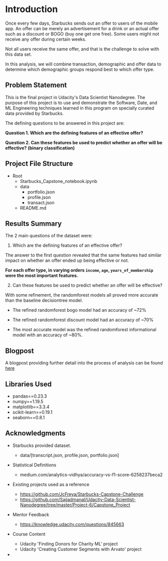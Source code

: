 # Introduction

Once every few days, Starbucks sends out an offer to users of the mobile app. An offer can be merely an advertisement for a drink or an actual offer such as a discount or BOGO (buy one get one free). Some users might not receive any offer during certain weeks. 

Not all users receive the same offer, and that is the challenge to solve with this data set.

In this analysis, we will combine transaction, demographic and offer data to determine which demographic groups respond best to which offer type.

## Problem Statement

This is the final project in Udacity's Data Scientist Nanodegree. The purpose of this project is to use and demonstrate the Software, Date, and ML Engineering techniques learned in this program on specially curated data provided by Starbucks.

The defining questions to be answered in this project are:

**Question 1. Which are the defining features of an effective offer?**

**Question 2. Can these features be used to predict whether an offer will be effective? (binary classification)**

## Project File Structure
- Root
    - Starbucks_Capstone_notebook.ipynb
    - data
        - portfolio.json
        - profile.json
        - transact.json
    - README.md

## Results Summary
  
The 2 main questions of the dataset were:
1. Which are the defining features of an effective offer?

The answer to the first question revealed that the same features had similar impact on whether an offer ended up being effective or not.

**For each offer type, in varying orders `income`, `age`, `years_of_membership` were the most important features.**

2. Can these features be used to predict whether an offer will be effective?

With some refinement, the randomforest models all proved more accurate than the baseline decisiontree model. 

- The refined randomforest bogo model had an accuracy of ~72%

- The refined randomforest discount model had an accuracy of ~70%

- The most accurate model was the refined randomforest informational model with an accuracy of ~80%.

## Blogpost

A blogpost providing further detail into the process of analysis can be found [here](https://seattleairbnbanalysis.wordpress.com/2023/09/30/how-starbucks-can-become-the-king-of-promotional-offers/)

## Libraries Used

- pandas==0.23.3
- numpy==1.19.5
- matplotlib==3.3.4
- scikit-learn==0.19.1
- seaborn==0.8.1

## Acknowledgments

- Starbucks provided dataset.
    - data/[transcript.json, profile.json, portfolio.json]

- Statistical Definitions
    - medium.com/analytics-vidhya/accuracy-vs-f1-score-6258237beca2

- Existing projects used as a reference
    - https://github.com/JcFreya/Starbucks-Capstone-Challenge
    - https://github.com/Sajjadmanal/Udacity-Data-Scientist-Nanodegree/tree/master/Project-6/Capstone_Project

- Mentor Feedback
    - https://knowledge.udacity.com/questions/845663
 
- Course Content
    - Udacity 'Finding Donors for Charity ML' project
    - Udacity 'Creating Customer Segments with Arvato' project
- 
